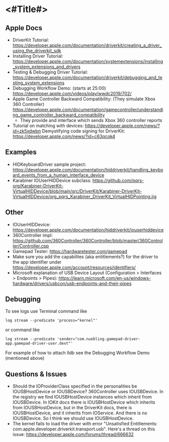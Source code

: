 #  <#Title#>



## Apple Docs

- DriverKit Tutorial: https://developer.apple.com/documentation/driverkit/creating_a_driver_using_the_driverkit_sdk
- Installing Driver Tutorial: https://developer.apple.com/documentation/systemextensions/installing_system_extensions_and_drivers
- Testing & Debugging Driver Tutorial: https://developer.apple.com/documentation/driverkit/debugging_and_testing_system_extensions
- Debugging Workflow Demo: (starts at 25:00) https://developer.apple.com/videos/play/wwdc2019/702/
- Apple Game Controller Backward Compatibility: (They simulate Xbox 360 Controller) https://developer.apple.com/documentation/gamecontroller/understanding_game_controller_backward_compatibility
    - They provide and interface which sends Xbox 360 controller reports
- Tutorial on matching with devices: https://developer.apple.com/news/?id=zk5xdwbn
Demystifying code signing for DriverKit: https://developer.apple.com/news/?id=c63qcok4

## Examples

- HIDKeyboardDriver sample project: https://developer.apple.com/documentation/hiddriverkit/handling_keyboard_events_from_a_human_interface_device
- Karabiner IOUserHIDDevice subclass: https://github.com/pqrs-org/Karabiner-DriverKit-VirtualHIDDevice/blob/main/src/DriverKit/Karabiner-DriverKit-VirtualHIDDevice/org_pqrs_Karabiner_DriverKit_VirtualHIDPointing.iig

## Other

- IOUserHIDDevice: https://developer.apple.com/documentation/hiddriverkit/iouserhiddevice
- 360Controller impl: https://github.com/360Controller/360Controller/blob/master/360Controller/Controller.cpp
- Gamepad Tester: https://hardwaretester.com/gamepad
- Make sure you add the capabilites (aka entitlements?) for the driver to the app identifier under https://developer.apple.com/account/resources/identifiers/
- Microsoft explanation of USB Device Layout (Configuration > Interfaces > Endpoints > Pipes): https://learn.microsoft.com/en-us/windows-hardware/drivers/usbcon/usb-endpoints-and-their-pipes

## Debugging

To see logs use Terminal command like

```
log stream --predicate 'process="kernel"' 
```

or command like

```
log stream --predicate 'sender="com.nuebling.gamepad-driver-app.gamepad-driver-user.dext"'
```

For example of how to attach lldb see the Debugging Workflow Demo (mentioned above)

## Questions & Issues

- Should the IOProviderClass specified in the personalities be IOUSBHostDevice or IOUSBDevice? 360Controller uses IOUSBDevice. In the registry we find IOUSBHostDevice instances which inherit from IOUSBDevice. In IOKit docs there is IOUSBHostDevice which inherits from IOUSBHostDevice, but in the DriverKit docs, there is IOUSBHostDevice, and it inherits from IOService. And there is no IOUSBDevice. So I think we should use IOUSBHostDevice.
- The kernel fails to load the driver with error "Unsatisfied Entitlements: com.apple.developer.driverkit.transport.usb". Here's a thread on this issue: https://developer.apple.com/forums/thread/666632 
